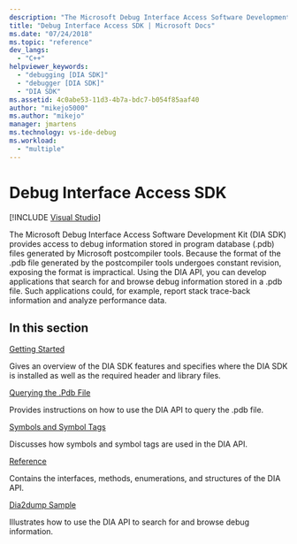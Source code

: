 ```yaml
---
description: "The Microsoft Debug Interface Access Software Development Kit (DIA SDK) provides access to debug information stored in program database (.pdb) files generated by Microsoft postcompiler tools."
title: "Debug Interface Access SDK | Microsoft Docs"
ms.date: "07/24/2018"
ms.topic: "reference"
dev_langs:
  - "C++"
helpviewer_keywords:
  - "debugging [DIA SDK]"
  - "debugger [DIA SDK]"
  - "DIA SDK"
ms.assetid: 4c0abe53-11d3-4b7a-bdc7-b054f85aaf40
author: "mikejo5000"
ms.author: "mikejo"
manager: jmartens
ms.technology: vs-ide-debug
ms.workload:
  - "multiple"
---
```

# Debug Interface Access SDK

 [!INCLUDE [Visual Studio](~/includes/applies-to-version/vs-not-mac.md)]

The Microsoft Debug Interface Access Software Development Kit (DIA SDK) provides access to debug information stored in program database (.pdb) files generated by Microsoft postcompiler tools. Because the format of the .pdb file generated by the postcompiler tools undergoes constant revision, exposing the format is impractical. Using the DIA API, you can develop applications that search for and browse debug information stored in a .pdb file. Such applications could, for example, report stack trace-back information and analyze performance data.

## In this section

[Getting Started](../../debugger/debug-interface-access/getting-started-debug-interface-access-sdk.md)

Gives an overview of the DIA SDK features and specifies where the DIA SDK is installed as well as the required header and library files.

[Querying the .Pdb File](../../debugger/debug-interface-access/querying-the-dot-pdb-file.md)

Provides instructions on how to use the DIA API to query the .pdb file.

[Symbols and Symbol Tags](../../debugger/debug-interface-access/symbols-and-symbol-tags.md)

Discusses how symbols and symbol tags are used in the DIA API.

[Reference](../../debugger/debug-interface-access/debug-interface-access-sdk-reference.md)

Contains the interfaces, methods, enumerations, and structures of the DIA API.

[Dia2dump Sample](../../debugger/debug-interface-access/dia2dump-sample.md)

Illustrates how to use the DIA API to search for and browse debug information.
